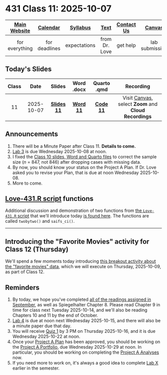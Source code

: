 # 431 Class 11: 2025-10-07

[Main Website](https://thomaselove.github.io/431-2025/) | [Calendar](https://thomaselove.github.io/431-2025/calendar.html) | [Syllabus](https://thomaselove.github.io/431-syllabus-2025/) | [Text](https://thomaselove.github.io/431-book/) | [Contact Us](https://thomaselove.github.io/431-2025/contact.html) | [Canvas](https://canvas.case.edu) | [Data and Code](https://github.com/THOMASELOVE/431-data)
:-----------: | :--------------: | :----------: | :---------: | :-------------: | :-----------: | :------------:
for everything | for deadlines | expectations | from Dr. Love | get help | lab submission | for downloads

## Today's Slides

Class | Date | Slides | Word .docx | Quarto .qmd | Recording
:---: | :--------: | :------: | :------: | :------: | :-------------:
11 | 2025-10-07 | **[Slides 11](https://thomaselove.github.io/431-slides-2025/class11.html)** | **[Word 11](https://thomaselove.github.io/431-slides-2025/class11w.docx)** | **[Code 11](https://github.com/THOMASELOVE/431-slides-2025/blob/main/class11.qmd)** | Visit [Canvas](https://canvas.case.edu/), select **Zoom** and **Cloud Recordings**

## Announcements

1. There will be a Minute Paper after Class 11. **Details to come.**
2. [Lab 3](https://github.com/THOMASELOVE/431-labs-2025/tree/main/lab3) is due Wednesday 2025-10-08 at noon.
3. I fixed the [Class 10 slides, Word and Quarto files](https://github.com/THOMASELOVE/431-classes-2025/tree/main/class10#todays-slides) to correct the sample size (*n* = 847, not 846) after dropping cases with missing data.
4. By now, you should know your status on the Project A Plan. If Dr. Love asked you to revise your Plan, that is due at noon Wednesday 2025-10-08.
5. More to come.

## [Love-431.R script](https://github.com/THOMASELOVE/431-data/blob/main/data/Love-431.R) functions

Additional discussion and demonstration of two functions from [the `Love-431.R` script](https://github.com/THOMASELOVE/431-data/blob/main/data/Love-431.R) that we'll introduce today [is found here](scripts.md). The functions are called `twobytwo()` and `saifs_ci()`.

-------

## Introducing the "Favorite Movies" activity for Class 12 (Thursday)

We'll spend a few moments today introducing [this breakout activity about the "favorite movies" data](https://github.com/THOMASELOVE/431-classes-2025/blob/main/movies/class12.md), which we will execute on Thursday, 2025-10-09, as part of Class 12.

## Reminders

1. By today, we hope you've completed [all of the readings assigned in September](https://thomaselove.github.io/431-2025/calendar.html#september), as well as Spiegelhalter Chapter 8. Please read Chapter 9 in time for class next Tuesday 2025-10-14, and we'll also be reading Chapters 10 and 11 by the end of October.
2. [Lab 4](https://github.com/THOMASELOVE/431-labs-2025/tree/main/lab4) is due at noon next Wednesday 2025-10-15, and there will also be a minute paper due that day.
3. You will receive [Quiz 1](https://github.com/THOMASELOVE/431-quizzes-2025/blob/main/README.md) by 3 PM on Thursday 2025-10-16, and it is due Wednesday 2025-10-22 at noon.
4. Once your [Project A Plan](https://thomaselove.github.io/431-projectA-2025/plan.html) has been approved, you should be working on the [Project A Portfolio](https://thomaselove.github.io/431-projectA-2025/portfolio.html), due Wednesday 2025-10-29 at noon. In particular, you should be working on completing the [Project A Analyses](https://thomaselove.github.io/431-projectA-2025/analyses.html) now.
5. If you need more to work on, it's always a good idea to complete [Lab X](https://github.com/THOMASELOVE/431-labs-2025/tree/main/labX) earlier in the semester.


